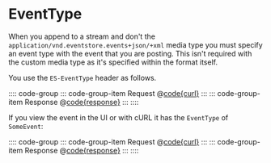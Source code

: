 # EventType

When you append to a stream and don't the `application/vnd.eventstore.events+json/+xml` media type you must specify an event type with the event that you are posting. This isn't required with the custom media type as it's specified within the format itself.

You use the `ES-EventType` header as follows.

:::: code-group
::: code-group-item Request
@[code{curl}](../../samples/append-event-to-new-stream.sh)
:::
::: code-group-item Response
@[code{response}](../../samples/append-event-to-new-stream.sh)
:::
::::

If you view the event in the UI or with cURL it has the `EventType` of `SomeEvent`:

<!-- TODO: Does this make sense? If I can't use the custom media type -->

:::: code-group
::: code-group-item Request
@[code{curl}](../../samples/read-event.sh)
:::
::: code-group-item Response
@[code{response}](../../samples/read-event.sh)
:::
::::
